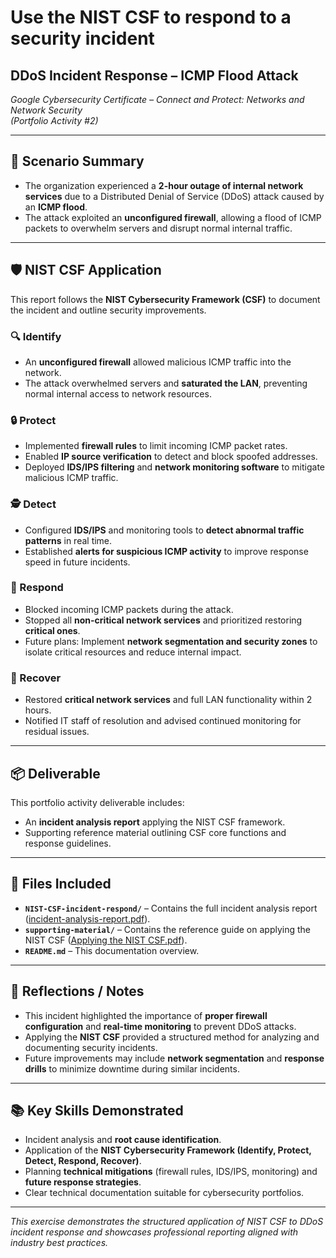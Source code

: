 # Use the NIST CSF to respond to a security incident

## DDoS Incident Response – ICMP Flood Attack  
*Google Cybersecurity Certificate – Connect and Protect: Networks and Network Security*  
*(Portfolio Activity #2)*  

---

## 🎯 Scenario Summary  
- The organization experienced a **2-hour outage of internal network services** due to a Distributed Denial of Service (DDoS) attack caused by an **ICMP flood**.  
- The attack exploited an **unconfigured firewall**, allowing a flood of ICMP packets to overwhelm servers and disrupt normal internal traffic.  

---

## 🛡 NIST CSF Application  
This report follows the **NIST Cybersecurity Framework (CSF)** to document the incident and outline security improvements.

### 🔍 Identify  
- An **unconfigured firewall** allowed malicious ICMP traffic into the network.  
- The attack overwhelmed servers and **saturated the LAN**, preventing normal internal access to network resources.  

### 🔒 Protect  
- Implemented **firewall rules** to limit incoming ICMP packet rates.  
- Enabled **IP source verification** to detect and block spoofed addresses.  
- Deployed **IDS/IPS filtering** and **network monitoring software** to mitigate malicious ICMP traffic.

### 🕵️ Detect  
- Configured **IDS/IPS** and monitoring tools to **detect abnormal traffic patterns** in real time.  
- Established **alerts for suspicious ICMP activity** to improve response speed in future incidents.

### 🚨 Respond  
- Blocked incoming ICMP packets during the attack.  
- Stopped all **non-critical network services** and prioritized restoring **critical ones**.  
- Future plans: Implement **network segmentation and security zones** to isolate critical resources and reduce internal impact.

### 🔄 Recover  
- Restored **critical network services** and full LAN functionality within 2 hours.  
- Notified IT staff of resolution and advised continued monitoring for residual issues.

---

## 📦 Deliverable  
This portfolio activity deliverable includes:  
- An **incident analysis report** applying the NIST CSF framework.  
- Supporting reference material outlining CSF core functions and response guidelines.  

---

## 📂 Files Included  
- **`NIST-CSF-incident-respond/`** – Contains the full incident analysis report ([incident-analysis-report.pdf](./NIST-CSF-incident-respond/incident-analysis-report.pdf)).  
- **`supporting-material/`** – Contains the reference guide on applying the NIST CSF ([Applying the NIST CSF.pdf](./supporting-material/Applying%20the%20NIST%20CSF.pdf)).  
- **`README.md`** – This documentation overview.  

---

## 🧠 Reflections / Notes  
- This incident highlighted the importance of **proper firewall configuration** and **real-time monitoring** to prevent DDoS attacks.  
- Applying the **NIST CSF** provided a structured method for analyzing and documenting security incidents.  
- Future improvements may include **network segmentation** and **response drills** to minimize downtime during similar incidents.  

---

## 📚 Key Skills Demonstrated  
- Incident analysis and **root cause identification**.  
- Application of the **NIST Cybersecurity Framework (Identify, Protect, Detect, Respond, Recover)**.  
- Planning **technical mitigations** (firewall rules, IDS/IPS, monitoring) and **future response strategies**.  
- Clear technical documentation suitable for cybersecurity portfolios.  

---

*This exercise demonstrates the structured application of NIST CSF to DDoS incident response and showcases professional reporting aligned with industry best practices.*

